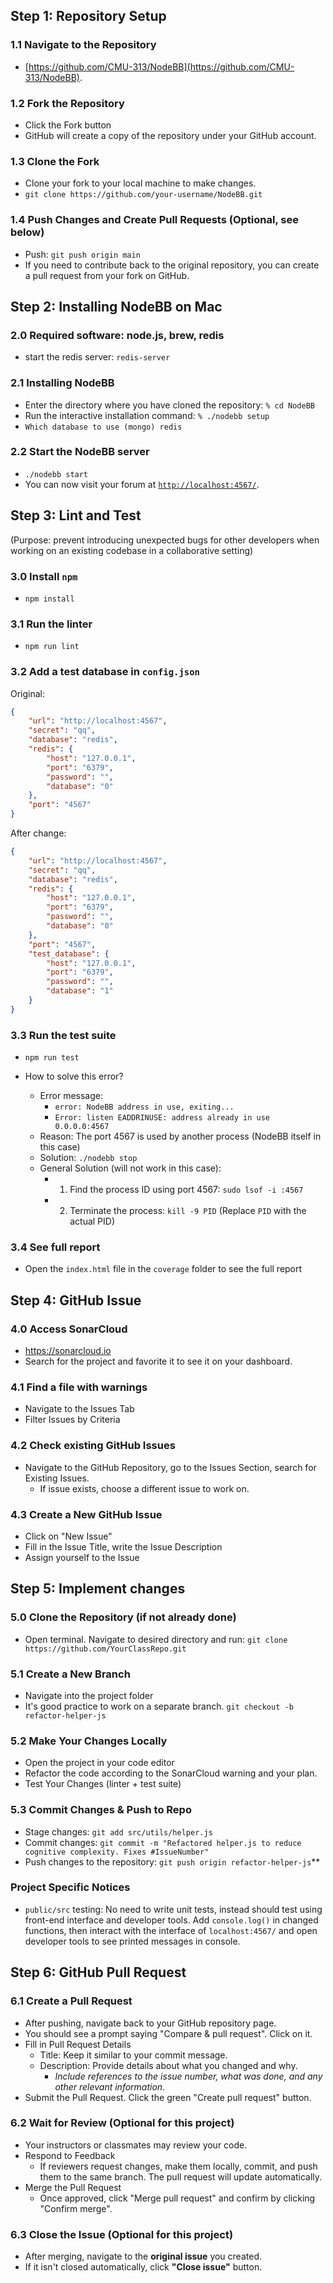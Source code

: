 ## Step 1: Repository Setup

### 1.1 Navigate to the Repository 
- [https://github.com/CMU-313/NodeBB](https://github.com/CMU-313/NodeBB).
### 1.2 Fork the Repository
- Click the Fork button
- GitHub will create a copy of the repository under your GitHub account. 
### 1.3 Clone the Fork
- Clone your fork to your local machine to make changes.
- `git clone https://github.com/your-username/NodeBB.git`
### 1.4 Push Changes and Create Pull Requests (Optional, see below)
- Push: `git push origin main`
- If you need to contribute back to the original repository, you can create a pull request from your fork on GitHub.

## Step 2: Installing NodeBB on Mac

### 2.0 Required software: node.js, brew, redis
- start the redis server: `redis-server`
### 2.1 Installing NodeBB
- Enter the directory where you have cloned the repository: `% cd NodeBB`
- Run the interactive installation command: `% ./nodebb setup`
- `Which database to use (mongo) redis`
### 2.2 Start the NodeBB server
- `./nodebb start`
- You can now visit your forum at [`http://localhost:4567/`](http://localhost:4567/).

## Step 3: Lint and Test

(Purpose: prevent introducing unexpected bugs for other developers when working on an existing codebase in a collaborative setting)

### 3.0 Install `npm`
- `npm install`
### 3.1 Run the linter
- `npm run lint`
### 3.2 Add a test database in `config.json`

Original: 
```json
{ 
	"url": "http://localhost:4567", 
	"secret": "qq", 
	"database": "redis", 
	"redis": { 
		"host": "127.0.0.1", 
		"port": "6379", 
		"password": "", 
		"database": "0" 
	}, 
	"port": "4567" 
}
```

After change:
```json
{
    "url": "http://localhost:4567",
    "secret": "qq",
    "database": "redis",
    "redis": {
        "host": "127.0.0.1",
        "port": "6379",
        "password": "",
        "database": "0"
    },
    "port": "4567",
    "test_database": {
        "host": "127.0.0.1",
        "port": "6379",
        "password": "",
        "database": "1"
    }
}
```

### 3.3 Run the test suite
- `npm run test`

- How to solve this error?
	- Error message: 
		- `error: NodeBB address in use, exiting... `
		- `Error: listen EADDRINUSE: address already in use 0.0.0.0:4567 `
	- Reason: The port 4567 is used by another process (NodeBB itself in this case)
	- Solution: `./nodebb stop`
	- General Solution (will not work in this case):
		- 1. Find the process ID using port 4567: `sudo lsof -i :4567`
		- 2. Terminate the process: `kill -9 PID` (Replace `PID` with the actual PID)

### 3.4 See full report
- Open the `index.html` file in the `coverage` folder to see the full report

## Step 4: GitHub Issue
### 4.0 Access SonarCloud
- https://sonarcloud.io
- Search for the project and favorite it to see it on your dashboard.
### 4.1 Find a file with warnings
- Navigate to the Issues Tab
- Filter Issues by Criteria

### 4.2 Check existing GitHub Issues
- Navigate to the GitHub Repository, go to the Issues Section, search for Existing Issues. 
	- If issue exists, choose a different issue to work on. 

### 4.3 Create a New GitHub Issue
- Click on "New Issue"
- Fill in the Issue Title, write the Issue Description
- Assign yourself to the Issue

## Step 5: Implement changes

### 5.0 Clone the Repository (if not already done)
- Open terminal. Navigate to desired directory and run: `git clone https://github.com/YourClassRepo.git`

### 5.1 Create a New Branch
- Navigate into the project folder
- It's good practice to work on a separate branch. `git checkout -b refactor-helper-js`

###  5.2 Make Your Changes Locally
- Open the project in your code editor 
- Refactor the code according to the SonarCloud warning and your plan.
- Test Your Changes (linter + test suite)

### 5.3 Commit Changes & Push to Repo
- Stage changes: `git add src/utils/helper.js`
- Commit changes: `git commit -m "Refactored helper.js to reduce cognitive complexity. Fixes #IssueNumber"`
- Push changes to the repository: `git push origin refactor-helper-js`**

### Project Specific Notices
- `public/src` testing: No need to write unit tests, instead should test using front-end interface and developer tools. Add `console.log()` in changed functions, then interact with the interface of `localhost:4567/` and open developer tools to see printed messages in console. 

## Step 6: GitHub Pull Request
### 6.1 Create a Pull Request
- After pushing, navigate back to your GitHub repository page.
- You should see a prompt saying "Compare & pull request". Click on it.
- Fill in Pull Request Details
    - Title: Keep it similar to your commit message.
    - Description: Provide details about what you changed and why.
        - _Include references to the issue number, what was done, and any other relevant information._
- Submit the Pull Request. Click the green "Create pull request" button.

### 6.2 Wait for Review (Optional for this project)
- Your instructors or classmates may review your code.
- Respond to Feedback
	- If reviewers request changes, make them locally, commit, and push them to the same branch. The pull request will update automatically.
- Merge the Pull Request
	- Once approved, click "Merge pull request" and confirm by clicking "Confirm merge".
### 6.3 Close the Issue (Optional for this project)
- After merging, navigate to the **original issue** you created.
- If it isn't closed automatically, click **"Close issue"** button.
